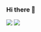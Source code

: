 ### Hi there 👋
<picture>
<source 
  srcset="https://github-readme-stats.vercel.app/api?username=csabca83&show_icons=true&theme=outrun"
  media="(prefers-color-scheme: dark)"
/>
<source
  srcset="https://github-readme-stats.vercel.app/api?username=csabca8&show_icons=true"
  media="(prefers-color-scheme: light), (prefers-color-scheme: no-preference)"
/>
<img src="https://github-readme-stats.vercel.app/api?username=csabca8&show_icons=true" />
</picture>
<picture>
<source
  srcset="https://github-readme-streak-stats.herokuapp.com/?user=DenverCoder1"
  media="(prefers-color-scheme: light), (prefers-color-scheme: no-preference)"
/>
<img src="https://github-readme-streak-stats.herokuapp.com/?user=DenverCoder1" />
</picture>
<!--
**csabca83/csabca83** is a ✨ _special_ ✨ repository because its `README.md` (this file) appears on your GitHub profile.

Here are some ideas to get you started:

- 🔭 I’m currently working on ...
- 🌱 I’m currently learning ...
- 👯 I’m looking to collaborate on ...
- 🤔 I’m looking for help with ...
- 💬 Ask me about ...
- 📫 How to reach me: ...
- 😄 Pronouns: ...
- ⚡ Fun fact: ...
-->
